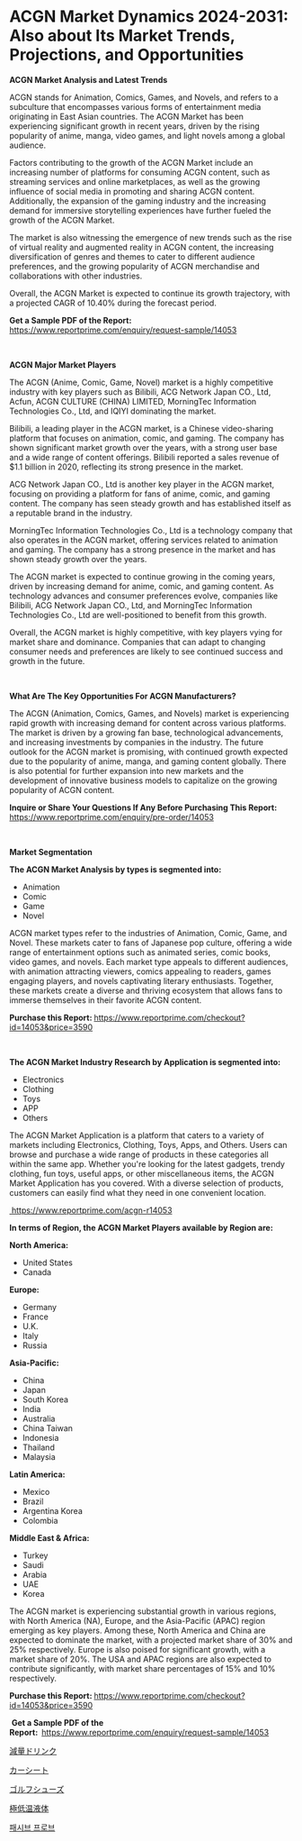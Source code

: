 <p><h1>ACGN Market Dynamics 2024-2031: Also about Its Market Trends, Projections, and Opportunities</h1></p><p><strong>ACGN Market Analysis and Latest Trends</strong></p>
<p><p>ACGN stands for Animation, Comics, Games, and Novels, and refers to a subculture that encompasses various forms of entertainment media originating in East Asian countries. The ACGN Market has been experiencing significant growth in recent years, driven by the rising popularity of anime, manga, video games, and light novels among a global audience.</p><p>Factors contributing to the growth of the ACGN Market include an increasing number of platforms for consuming ACGN content, such as streaming services and online marketplaces, as well as the growing influence of social media in promoting and sharing ACGN content. Additionally, the expansion of the gaming industry and the increasing demand for immersive storytelling experiences have further fueled the growth of the ACGN Market.</p><p>The market is also witnessing the emergence of new trends such as the rise of virtual reality and augmented reality in ACGN content, the increasing diversification of genres and themes to cater to different audience preferences, and the growing popularity of ACGN merchandise and collaborations with other industries.</p><p>Overall, the ACGN Market is expected to continue its growth trajectory, with a projected CAGR of 10.40% during the forecast period.</p></p>
<p><strong>Get a Sample PDF of the Report:&nbsp;</strong> <a href="https://www.reportprime.com/enquiry/request-sample/14053">https://www.reportprime.com/enquiry/request-sample/14053</a></p>
<p>&nbsp;</p>
<p><strong>ACGN Major Market Players</strong></p>
<p><p>The ACGN (Anime, Comic, Game, Novel) market is a highly competitive industry with key players such as Bilibili, ACG Network Japan CO., Ltd, Acfun, ACGN CULTURE (CHINA) LIMITED, MorningTec Information Technologies Co., Ltd, and IQIYI dominating the market.</p><p>Bilibili, a leading player in the ACGN market, is a Chinese video-sharing platform that focuses on animation, comic, and gaming. The company has shown significant market growth over the years, with a strong user base and a wide range of content offerings. Bilibili reported a sales revenue of $1.1 billion in 2020, reflecting its strong presence in the market.</p><p>ACG Network Japan CO., Ltd is another key player in the ACGN market, focusing on providing a platform for fans of anime, comic, and gaming content. The company has seen steady growth and has established itself as a reputable brand in the industry.</p><p>MorningTec Information Technologies Co., Ltd is a technology company that also operates in the ACGN market, offering services related to animation and gaming. The company has a strong presence in the market and has shown steady growth over the years.</p><p>The ACGN market is expected to continue growing in the coming years, driven by increasing demand for anime, comic, and gaming content. As technology advances and consumer preferences evolve, companies like Bilibili, ACG Network Japan CO., Ltd, and MorningTec Information Technologies Co., Ltd are well-positioned to benefit from this growth.</p><p>Overall, the ACGN market is highly competitive, with key players vying for market share and dominance. Companies that can adapt to changing consumer needs and preferences are likely to see continued success and growth in the future.</p></p>
<p>&nbsp;</p>
<p><strong>What Are The Key Opportunities For ACGN Manufacturers?</strong></p>
<p><p>The ACGN (Animation, Comics, Games, and Novels) market is experiencing rapid growth with increasing demand for content across various platforms. The market is driven by a growing fan base, technological advancements, and increasing investments by companies in the industry. The future outlook for the ACGN market is promising, with continued growth expected due to the popularity of anime, manga, and gaming content globally. There is also potential for further expansion into new markets and the development of innovative business models to capitalize on the growing popularity of ACGN content.</p></p>
<p><strong>Inquire or Share Your Questions If Any Before Purchasing This Report:</strong> <a href="https://www.reportprime.com/enquiry/pre-order/14053">https://www.reportprime.com/enquiry/pre-order/14053</a></p>
<p>&nbsp;</p>
<p><strong>Market Segmentation</strong></p>
<p><strong>The ACGN Market Analysis by types is segmented into:</strong></p>
<p><ul><li>Animation</li><li>Comic</li><li>Game</li><li>Novel</li></ul></p>
<p><p>ACGN market types refer to the industries of Animation, Comic, Game, and Novel. These markets cater to fans of Japanese pop culture, offering a wide range of entertainment options such as animated series, comic books, video games, and novels. Each market type appeals to different audiences, with animation attracting viewers, comics appealing to readers, games engaging players, and novels captivating literary enthusiasts. Together, these markets create a diverse and thriving ecosystem that allows fans to immerse themselves in their favorite ACGN content.</p></p>
<p><strong>Purchase this Report:&nbsp;</strong><a href="https://www.reportprime.com/checkout?id=14053&price=3590">https://www.reportprime.com/checkout?id=14053&price=3590</a></p>
<p>&nbsp;</p>
<p><strong>The ACGN Market Industry Research by Application is segmented into:</strong></p>
<p><ul><li>Electronics</li><li>Clothing</li><li>Toys</li><li>APP</li><li>Others</li></ul></p>
<p><p>The ACGN Market Application is a platform that caters to a variety of markets including Electronics, Clothing, Toys, Apps, and Others. Users can browse and purchase a wide range of products in these categories all within the same app. Whether you're looking for the latest gadgets, trendy clothing, fun toys, useful apps, or other miscellaneous items, the ACGN Market Application has you covered. With a diverse selection of products, customers can easily find what they need in one convenient location.</p></p>
<p><a href="https://www.reportprime.com/acgn-r14053">&nbsp;https://www.reportprime.com/acgn-r14053</a></p>
<p><strong>In terms of Region, the ACGN Market Players available by Region are:</strong></p>
<p>
    <p> <strong> North America: </strong>
        <ul>
            <li>United States</li>
            <li>Canada</li>
        </ul>
        </p> 
    <p> <strong> Europe: </strong>
        <ul>
            <li>Germany</li>
            <li>France</li>
            <li>U.K.</li>
            <li>Italy</li>
            <li>Russia</li>
        </ul>
        </p> 
    <p> <strong> Asia-Pacific: </strong>
        <ul>
            <li>China</li>
            <li>Japan</li>
            <li>South Korea</li>
            <li>India</li>
            <li>Australia</li>
            <li>China Taiwan</li>
            <li>Indonesia</li>
            <li>Thailand</li>
            <li>Malaysia</li>
        </ul>
        </p> 
    <p> <strong> Latin America: </strong>
        <ul>
            <li>Mexico</li>
            <li>Brazil</li>
            <li>Argentina Korea</li>
            <li>Colombia</li>
        </ul>
        </p> 
    <p> <strong> Middle East & Africa: </strong>
        <ul>
            <li>Turkey</li>
            <li>Saudi</li>
            <li>Arabia</li>
            <li>UAE</li>
            <li>Korea</li>
        </ul>
    </p>
    </p>
<p><p>The ACGN market is experiencing substantial growth in various regions, with North America (NA), Europe, and the Asia-Pacific (APAC) region emerging as key players. Among these, North America and China are expected to dominate the market, with a projected market share of 30% and 25% respectively. Europe is also poised for significant growth, with a market share of 20%. The USA and APAC regions are also expected to contribute significantly, with market share percentages of 15% and 10% respectively.</p></p>
<p><strong>Purchase this Report: </strong><a href="https://www.reportprime.com/checkout?id=14053&price=3590">https://www.reportprime.com/checkout?id=14053&price=3590</a></p>
<p>&nbsp;<strong>Get a Sample PDF of the Report:&nbsp;&nbsp;</strong><a href="https://www.reportprime.com/enquiry/request-sample/14053">https://www.reportprime.com/enquiry/request-sample/14053</a></p>
<p><strong></strong></p>
<p><p><a href="https://medium.com/@roachbrenda/%E6%B8%9B%E9%87%8F%E9%A3%B2%E6%96%99%E5%B8%82%E5%A0%B4-2031%E5%B9%B4%E3%81%BE%E3%81%A7%E3%81%AE%E3%83%88%E3%83%AC%E3%83%B3%E3%83%89-%E4%BA%88%E6%B8%AC-%E7%AB%B6%E4%BA%89%E5%88%86%E6%9E%90-983443673876">減量ドリンク</a></p><p><a href="https://github.com/laurenreichert/Market-Research-Report-List-1/blob/main/201849025009.md">カーシート</a></p><p><a href="https://medium.com/@jimmieraun892023/%E3%82%B4%E3%83%AB%E3%83%95%E3%82%B7%E3%83%A5%E3%83%BC%E3%82%BA%E5%B8%82%E5%A0%B4%E3%81%AE%E5%88%86%E6%9E%90-%E3%82%B0%E3%83%AD%E3%83%BC%E3%83%90%E3%83%AB%E7%94%A3%E6%A5%AD%E3%81%AE%E8%A6%8B%E9%80%9A%E3%81%97%E3%81%A8%E4%BA%88%E6%B8%AC-2024%E5%B9%B4%E3%81%8B%E3%82%892031%E5%B9%B4%E3%81%BE%E3%81%A7-1e84460715b1">ゴルフシューズ</a></p><p><a href="https://github.com/RodHoppe07/Market-Research-Report-List-1/blob/main/559599225010.md">極低温液体</a></p><p><a href="https://medium.com/@porterhntz2023/%ED%8C%A8%EC%8B%9C%EB%B8%8C-%ED%94%84%EB%A1%9C%EB%B8%8C-%EC%8B%9C%EC%9E%A5-%EA%B2%BD%EC%9F%81-%EB%B6%84%EC%84%9D-%EC%8B%9C%EC%9E%A5-%EB%8F%99%ED%96%A5-%EB%B0%8F-2031%EB%85%84%EA%B9%8C%EC%A7%80%EC%9D%98-%EC%98%88%EC%B8%A1-4292df685f07">패시브 프로브</a></p></p>